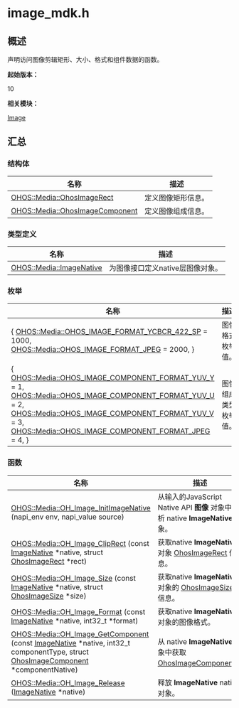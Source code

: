 # image_mdk.h


## 概述

声明访问图像剪辑矩形、大小、格式和组件数据的函数。

**起始版本：**

10

**相关模块：**

[Image](image.md)


## 汇总


### 结构体

| 名称 | 描述 | 
| -------- | -------- |
| [OHOS::Media::OhosImageRect](_o_h_o_s_1_1_media_1_1_ohos_image_rect.md) | 定义图像矩形信息。 | 
| [OHOS::Media::OhosImageComponent](_o_h_o_s_1_1_media_1_1_ohos_image_component.md) | 定义图像组成信息。 | 


### 类型定义

| 名称 | 描述 | 
| -------- | -------- |
| [OHOS::Media::ImageNative](image.md#imagenative) | 为图像接口定义native层图像对象。 | 


### 枚举

| 名称 | 描述 | 
| -------- | -------- |
| { [OHOS::Media::OHOS_IMAGE_FORMAT_YCBCR_422_SP](image.md) = 1000,<br/>[OHOS::Media::OHOS_IMAGE_FORMAT_JPEG](image.md) = 2000, } | 图像格式枚举值。 | 
| { [OHOS::Media::OHOS_IMAGE_COMPONENT_FORMAT_YUV_Y](image.md) = 1,<br/>[OHOS::Media::OHOS_IMAGE_COMPONENT_FORMAT_YUV_U](image.md) = 2,<br/>[OHOS::Media::OHOS_IMAGE_COMPONENT_FORMAT_YUV_V](image.md) = 3,<br/>[OHOS::Media::OHOS_IMAGE_COMPONENT_FORMAT_JPEG](image.md) = 4, } | 图像组成类型枚举值。 | 


### 函数

| 名称 | 描述 | 
| -------- | -------- |
| [OHOS::Media::OH_Image_InitImageNative](image.md#oh_image_initimagenative) (napi_env env, napi_value source) | 从输入的JavaScript Native API **图像** 对象中解析 native **ImageNative** 对象。 | 
| [OHOS::Media::OH_Image_ClipRect](image.md#oh_image_cliprect) (const [ImageNative](image.md#imagenative) \*native, struct [OhosImageRect](_o_h_o_s_1_1_media_1_1_ohos_image_rect.md) \*rect) | 获取native **ImageNative** 对象 [OhosImageRect](_o_h_o_s_1_1_media_1_1_ohos_image_rect.md) 信息。 | 
| [OHOS::Media::OH_Image_Size](image.md#oh_image_size) (const [ImageNative](image.md#imagenative) \*native, struct [OhosImageSize](_ohos_image_size.md) \*size) | 获取native **ImageNative** 对象的 [OhosImageSize](_ohos_image_size.md) 信息。 | 
| [OHOS::Media::OH_Image_Format](image.md#oh_image_format) (const [ImageNative](image.md#imagenative) \*native, int32_t \*format) | 获取native **ImageNative** 对象的图像格式。 | 
| [OHOS::Media::OH_Image_GetComponent](image.md#oh_image_getcomponent) (const [ImageNative](image.md#imagenative) \*native, int32_t componentType, struct [OhosImageComponent](_o_h_o_s_1_1_media_1_1_ohos_image_component.md) \*componentNative) | 从 native **ImageNative** 对象中获取 [OhosImageComponent](_o_h_o_s_1_1_media_1_1_ohos_image_component.md)。 | 
| [OHOS::Media::OH_Image_Release](image.md#oh_image_release) ([ImageNative](image.md#imagenative) \*native) | 释放 **ImageNative** native对象。 | 
